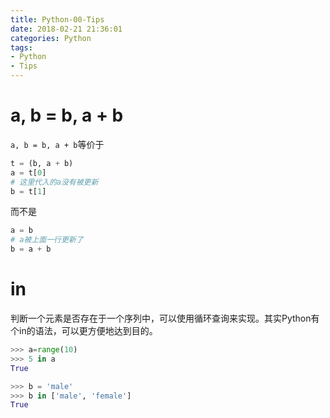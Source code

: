 ```yaml
---
title: Python-00-Tips
date: 2018-02-21 21:36:01
categories: Python
tags:
- Python
- Tips
---
```


# a, b = b, a + b

`a, b = b, a + b`等价于

```python
t = (b, a + b)
a = t[0]
# 这里代入的a没有被更新
b = t[1]
```

而不是

```python
a = b
# a被上面一行更新了
b = a + b
```

# in

判断一个元素是否存在于一个序列中，可以使用循环查询来实现。其实Python有个in的语法，可以更方便地达到目的。

```python
>>> a=range(10)
>>> 5 in a
True

>>> b = 'male'
>>> b in ['male', 'female']
True
```

